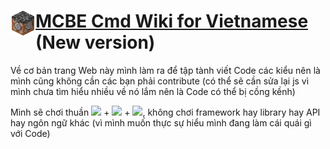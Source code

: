 # <img src="assets/media/logo/logo_wiki.png" align="left" width="40px">[MCBE Cmd Wiki for Vietnamese](https://github.com/HgVN23/HgVN23.github.io) (New version)

Về cơ bản trang Web này mình làm ra để tập tành viết Code các kiểu nên là mình cũng không cần các bạn phải contribute (có thể sẽ cần sửa lại js vì mình chưa tìm hiểu nhiều về nó lắm nên là Code có thể bị cồng kềnh)

Mình sẽ chơi thuần <img src="https://github.com/HgVN23/HgVN23/blob/main/img/html.png" width="30px"> + <img src="https://github.com/HgVN23/HgVN23/blob/main/img/css.png" width="30px"> + <img src="https://github.com/HgVN23/HgVN23/blob/main/img/js.png" width="30px">, không chơi framework hay library hay API hay ngôn ngữ khác (vì mình muốn thực sự hiểu mình đang làm cái quái gì với Code)